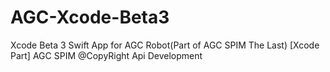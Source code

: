 # AGC-Xcode-Beta3
Xcode Beta 3 Swift App for AGC Robot(Part of AGC SPIM The Last) [Xcode Part]
AGC SPIM
@CopyRight Api Development
